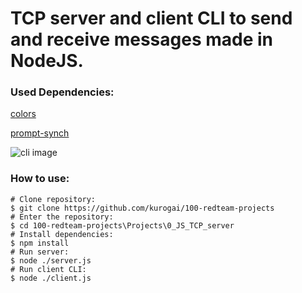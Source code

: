 # TCP server and client CLI to send and receive messages made in NodeJS.

### Used Dependencies:

[colors](https://www.npmjs.com/package/colors)

[prompt-synch](https://www.npmjs.com/package/prompt-sync)

![cli image](https://github.com/s3bu7i/linux-and-network-tools/blob/main/Network/tcp_server/162857.png)


### How to use:
```
# Clone repository:
$ git clone https://github.com/kurogai/100-redteam-projects
# Enter the repository:
$ cd 100-redteam-projects\Projects\0_JS_TCP_server
# Install dependencies:
$ npm install 
# Run server:
$ node ./server.js
# Run client CLI:
$ node ./client.js
```
